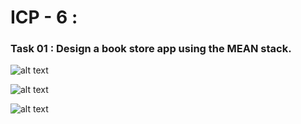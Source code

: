 
# ICP - 6 :

### Task 01 : Design a book store app using the MEAN stack.

![alt text](https://github.com/chkrish9/CSEE5590_Web-Cloud-Mobile_ICP/blob/master/ICP_6/documentation/screen.PNG "Book Store app")

![alt text](https://github.com/chkrish9/CSEE5590_Web-Cloud-Mobile_ICP/blob/master/ICP_6/documentation/screen2.PNG "Book Store app")

![alt text](https://github.com/chkrish9/CSEE5590_Web-Cloud-Mobile_ICP/blob/master/ICP_6/documentation/screen3.PNG "Book Store app")
